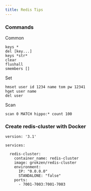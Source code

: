 ```yaml
---
title: Redis Tips
---
```


### Commands

Common

    keys *
    del [key...]
    keys *str*
    clear
    flushall
    smembers []

Set

    hmset user id 1234 name tom pw 12341
    hget user name
    del user
    
    
Scan

    scan 0 MATCH hippo:* count 100

### Create redis-cluster with Docker

```
version: '3.1'

services:

  redis-cluster:
    container_name: redis-cluster
    image: grokzen/redis-cluster
    environment:
      IP: "0.0.0.0"
      STANDALONE: "false"
    ports:
      - 7001-7003:7001-7003
```
